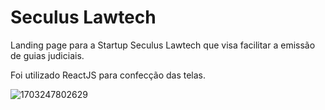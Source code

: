 # Seculus Lawtech

Landing page para a Startup Seculus Lawtech que visa facilitar a emissão de guias judiciais.


Foi utilizado ReactJS para confecção das telas.

![1703247802629](https://github.com/rnlobao/slt-front/assets/66230142/b21c479d-fc43-4347-a01c-a98d17859485)

